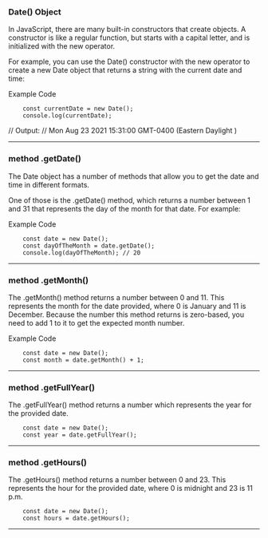 ### Date() Object

In JavaScript, there are many built-in constructors that create objects. A constructor is like a regular function, but starts with a capital letter, and is initialized with the new operator.

For example, you can use the Date() constructor with the new operator to create a new Date object that returns a string with the current date and time:

Example Code

        const currentDate = new Date();
        console.log(currentDate);

// Output:
// Mon Aug 23 2021 15:31:00 GMT-0400 (Eastern Daylight )


----------------------------------------------------------
### method .getDate()

The Date object has a number of methods that allow you to get the date and time in different formats.

One of those is the .getDate() method, which returns a number between 1 and 31 that represents the day of the month for that date. For example:

Example Code

        const date = new Date();
        const dayOfTheMonth = date.getDate();
        console.log(dayOfTheMonth); // 20

----------------------------------------------------------
### method .getMonth()

The .getMonth() method returns a number between 0 and 11. This represents the month for the date provided, where 0 is January and 11 is December. Because the number this method returns is zero-based, you need to add 1 to it to get the expected month number.

Example Code

        const date = new Date();
        const month = date.getMonth() + 1;

----------------------------------------------------------
### method .getFullYear()

The .getFullYear() method returns a number which represents the year for the provided date.

        const date = new Date();
        const year = date.getFullYear();

----------------------------------------------------------
### method .getHours()

The .getHours() method returns a number between 0 and 23. This represents the hour for the provided date, where 0 is midnight and 23 is 11 p.m.

        const date = new Date();
        const hours = date.getHours();

----------------------------------------------------------

